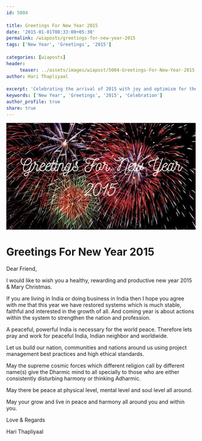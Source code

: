 ```yaml
--- 
id: 5004

title: Greetings For New Year 2015
date: '2015-01-01T08:33:00+05:30'
permalink: /wiaposts/greetings-for-new-year-2015
tags: ['New Year', 'Greetings', '2015']

categories: [wiaposts] 
header:
     teaser: ../assets/images/wiapost/5004-Greetings-For-New-Year-2015.jpg
author: Hari Thapliyaal 

excerpt: 'Celebrating the arrival of 2015 with joy and optimism for the future.' 
keywords: ['New Year', 'Greetings', '2015', 'Celebration']
author_profile: true 
share: true 
---
```


![Greetings For New Year 2015](../assets/images/wiapost/5004-Greetings-For-New-Year-2015.jpg)  
   
# Greetings For New Year 2015   
   
Dear Friend,   
   
I would like to wish you a healthy, rewarding and productive new year 2015 & Mary Christmas.

If you are living in India or doing business in India then I hope you agree with me that this year we have restored systems which is much stable, faithful and interested in the growth of all. And coming year is about actions within the system to strengthen the nation and profession.

A peaceful, powerful India is necessary for the world peace. Therefore lets pray and work for peaceful India, Indian neighbor and worldwide.

Let us build our nation, communities and nations around us using project management best practices and high ethical standards.

May the supreme cosmic forces which different religion call by different name(s) give the Dharmic mind to all specially to those who are either consistently disturbing harmony or thinking Adharmic.

May there be peace at physical level, mental level and soul level all around.

May your grow and live in peace and harmony all around you and within you.

Love & Regards

Hari Thapliyaal
